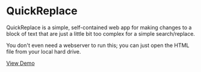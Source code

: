QuickReplace
============

QuickReplace is a simple, self-contained web app for making changes to a block of text that are just a little bit too complex for a simple search/replace.

You don't even need a webserver to run this; you can just open the HTML file from your local hard drive.

[View Demo][demo]


[demo]: https://tilde.ampersand.space/quick-replace/